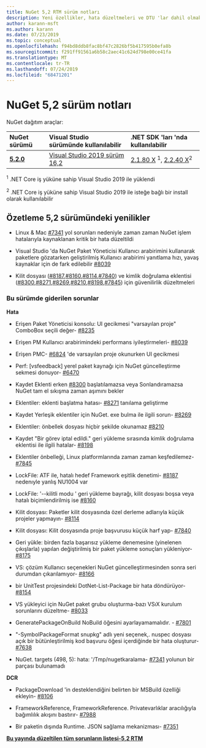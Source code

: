 ```yaml
---
title: NuGet 5,2 RTM sürüm notları
description: Yeni özellikler, hata düzeltmeleri ve DTU 'lar dahil olmak üzere NuGet 5,2 sürüm notları.
author: karann-msft
ms.author: karann
ms.date: 07/23/2019
ms.topic: conceptual
ms.openlocfilehash: f94bd8ddb8fac8bf47c2826bf5b417595b0efa8b
ms.sourcegitcommit: f291ff91561a6b58c2aec41c624d798e00ce41fa
ms.translationtype: MT
ms.contentlocale: tr-TR
ms.lasthandoff: 07/24/2019
ms.locfileid: "68471201"
---
```

# <a name="nuget-52-release-notes"></a>NuGet 5,2 sürüm notları

NuGet dağıtım araçlar:

| NuGet sürümü | Visual Studio sürümünde kullanılabilir| .NET SDK 'ları 'nda kullanılabilir|
|:---|:---|:---|
| [**5.2.0**](https://nuget.org/downloads) | [Visual Studio 2019 sürüm 16,2](https://visualstudio.microsoft.com/downloads/) | [2.1.80 X](https://dotnet.microsoft.com/download/dotnet-core/2.1) <sup>1</sup>, [2.2.40 X](https://dotnet.microsoft.com/download/dotnet-core/2.2)<sup>2</sup> |

<sup>1</sup> .NET Core iş yüküne sahip Visual Studio 2019 ile yüklendi 

<sup>2</sup> .NET Core iş yüküne sahip Visual Studio 2019 ile isteğe bağlı bir install olarak kullanılabilir

## <a name="summary-whats-new-in-52"></a>Özetleme 5,2 sürümündeki yenilikler

* Linux & Mac [#7341](https://github.com/NuGet/Home/issues/7341) yol sorunları nedeniyle zaman zaman NuGet işlem hatalarıyla kaynaklanan kritik bir hata düzeltildi

* Visual Studio 'da NuGet Paket Yöneticisi Kullanıcı arabirimini kullanarak paketlere gözatarken geliştirilmiş Kullanıcı arabirimi yanıtlama hızı, yavaş kaynaklar için de fark edilebilir [#8039](https://github.com/NuGet/Home/issues/8039)

* Kilit dosyası ([#8187](https://github.com/NuGet/Home/issues/8187),[#8160](https://github.com/NuGet/Home/issues/8160),[#8114](https://github.com/NuGet/Home/issues/8114),[#7840](https://github.com/NuGet/Home/issues/7840)) ve kimlik doğrulama eklentisi ([#8300](https://github.com/NuGet/Home/issues/8300),[#8271](https://github.com/NuGet/Home/issues/8271),[#8269](https://github.com/NuGet/Home/issues/8269),[#8210](https://github.com/NuGet/Home/issues/8210),[#8198](https://github.com/NuGet/Home/issues/8198),[#7845](https://github.com/NuGet/Home/issues/7845)) için güvenilirlik düzeltmeleri

### <a name="issues-fixed-in-this-release"></a>Bu sürümde giderilen sorunlar

**Hata**

* Erişen Paket Yöneticisi konsolu:  UI gecikmesi "varsayılan proje" ComboBox seçili değer- [#8235](https://github.com/NuGet/Home/issues/8235)

* Erişen PM Kullanıcı arabirimindeki performans iyileştirmeleri- [#8039](https://github.com/NuGet/Home/issues/8039)

* Erişen PMC- [#6824](https://github.com/NuGet/Home/issues/6824) 'de varsayılan proje okunurken UI gecikmesi

* Perf: [vsfeedback] yerel paket kaynağı için NuGet güncelleştirme sekmesi donuyor- [#6470](https://github.com/NuGet/Home/issues/6470)

* Kaydet  Eklenti erken [#8300](https://github.com/NuGet/Home/issues/8300) başlatılamazsa veya Sonlandıramazsa NuGet tam el sıkışma zaman aşımını bekler

* Eklentiler: eklenti başlatma hatası- [#8271](https://github.com/NuGet/Home/issues/8271) tanılama geliştirme

* Kaydet Yerleşik eklentiler için NuGet. exe bulma ile ilgili sorun- [#8269](https://github.com/NuGet/Home/issues/8269)

* Eklentiler: önbellek dosyası hiçbir şekilde okunamaz [#8210](https://github.com/NuGet/Home/issues/8210)

* Kaydet  "Bir görev iptal edildi." geri yükleme sırasında kimlik doğrulama eklentisi ile ilgili hatalar- [#8198](https://github.com/NuGet/Home/issues/8198)

* Eklentiler önbelleği, Linux platformlarında zaman zaman keşfedilemez- [#7845](https://github.com/NuGet/Home/issues/7845)

* LockFile: ATF ile, hatalı hedef Framework eşitlik denetimi- [#8187](https://github.com/NuGet/Home/issues/8187) nedenıyle yanlış NU1004 var

* LockFile: '--kilitli modu ' geri yükleme bayrağı, kilit dosyası boşsa veya hatalı biçimlendirilmiş ise [#8160](https://github.com/NuGet/Home/issues/8160)

* Kilit dosyası: Paketler kilit dosyasında özel derleme adlarıyla küçük projeler yapmayın- [#8114](https://github.com/NuGet/Home/issues/8114)

* Kilit dosyası: Kilit dosyasında proje başvurusu küçük harf yap- [#7840](https://github.com/NuGet/Home/issues/7840)

* Geri yükle: birden fazla başarısız yükleme denemesine (yinelenen çıkışlarla) yapılan değiştirilmiş bir paket yükleme sonuçları yükleniyor- [#8175](https://github.com/NuGet/Home/issues/8175)

* VS: çözüm Kullanıcı seçenekleri NuGet güncelleştirmesinden sonra seri durumdan çıkarılamıyor- [#8166](https://github.com/NuGet/Home/issues/8166)

* bir UnitTest projesindeki DotNet-List-Package bir hata döndürüyor- [#8154](https://github.com/NuGet/Home/issues/8154)

* VS yükleyici için NuGet paket grubu oluşturma-bazı VSıX kurulum sorunlarını düzeltme- [#8033](https://github.com/NuGet/Home/issues/8033)

* GeneratePackageOnBuild NoBuild öğesini ayarlayamamalıdır. - [#7801](https://github.com/NuGet/Home/issues/7801)

* "-SymbolPackageFormat snupkg" adlı yeni seçenek,. nuspec dosyası açık bir bütünleştirilmiş kod başvuru öğesi içerdiğinde bir hata oluşturur- [#7638](https://github.com/NuGet/Home/issues/7638)

* NuGet. targets (498, 5): hata: '/Tmp/nugetkaralama- [#7341](https://github.com/NuGet/Home/issues/7341) yolunun bir parçası bulunamadı

**DCR**

* PackageDownload 'in desteklendiğini belirten bir MSBuild özelliği ekleyin- [#8106](https://github.com/NuGet/Home/issues/8106)

* FrameworkReference, FrameworkReference. Privatevarlıklar aracılığıyla bağımlılık akışını bastırır- [#7988](https://github.com/NuGet/Home/issues/7988)

* Bir paketin dışında Runtime. JSON sağlama mekanizması- [#7351](https://github.com/NuGet/Home/issues/7351)

**[Bu yayında düzeltilen tüm sorunların listesi-5,2 RTM](https://github.com/nuget/home/issues?q=is%3Aissue+is%3Aclosed+milestone%3A%225.2")**


